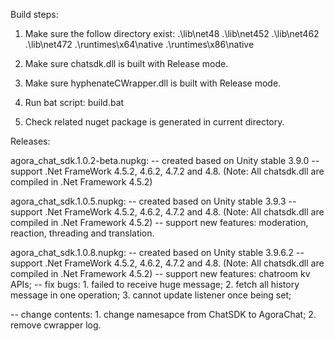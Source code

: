 Build steps:

1. Make sure the follow directory exist:
	.\lib\net48
	.\lib\net452
	.\lib\net462
	.\lib\net472
	.\runtimes\x64\native
	.\runtimes\x86\native

2. Make sure chatsdk.dll is built with Release mode.
3. Make sure hyphenateCWrapper.dll is built with Release mode.
4. Run bat script: build.bat
5. Check related nuget package is generated in current directory.

Releases:

agora_chat_sdk.1.0.2-beta.nupkg:
--  created based on Unity stable 3.9.0
--  support .Net FrameWork 4.5.2, 4.6.2, 4.7.2 and 4.8. (Note: All chatsdk.dll are compiled in .Net Framework 4.5.2)

agora_chat_sdk.1.0.5.nupkg:
--  created based on Unity stable 3.9.3
--  support .Net FrameWork 4.5.2, 4.6.2, 4.7.2 and 4.8. (Note: All chatsdk.dll are compiled in .Net Framework 4.5.2)
--  support new features: moderation, reaction, threading and translation.

agora_chat_sdk.1.0.8.nupkg:
--  created based on Unity stable 3.9.6.2
--  support .Net FrameWork 4.5.2, 4.6.2, 4.7.2 and 4.8. (Note: All chatsdk.dll are compiled in .Net Framework 4.5.2)
--  support new features: chatroom kv APIs;
--  fix bugs:
	1. failed to receive huge message;
	2. fetch all history message in one operation;
	3. cannot update listener once being set;

--  change contents:
	1. change namesapce from ChatSDK to AgoraChat;
	2. remove cwrapper log.
